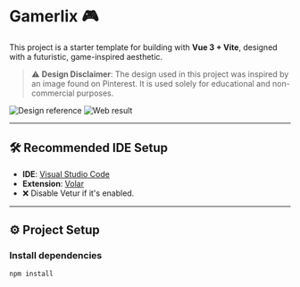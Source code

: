 # Gamerlix 🎮

This project is a starter template for building with **Vue 3 + Vite**, designed with a futuristic, game-inspired aesthetic.

> ⚠️ **Design Disclaimer**: The design used in this project was inspired by an image found on Pinterest. It is used solely for educational and non-commercial purposes.

![Design reference](![image]([https://github.com/user-attachments/assets/609d4049-5bda-4416-8b05-ac2214db7479](https://www.pinterest.com/pin/966655507521697867/)))
![Web result](https://i.imgur.com/utJaoMi.gif)

---

## 🛠️ Recommended IDE Setup

- **IDE**: [Visual Studio Code](https://code.visualstudio.com/)
- **Extension**: [Volar](https://marketplace.visualstudio.com/items?itemName=Vue.)
- ❌ Disable Vetur if it's enabled.

---

## ⚙️ Project Setup

### Install dependencies

```bash
npm install
